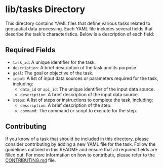 # lib/tasks Directory

This directory contains YAML files that define various tasks related to geospatial data processing. Each YAML file includes several fields that describe the task's characteristics. Below is a description of each field:

## Required Fields

- `task_id`: A unique identifier for the task.
- `description`: A brief description of the task and its purpose.
- `goal`: The goal or objective of the task.
- `input`: A list of input data sources or parameters required for the task, including:
  - `data_id` or `api_id`: The unique identifier of the input data source.
  - `description`: A brief description of the input data source.
- `steps`: A list of steps or instructions to complete the task, including:
  - `description`: A brief description of the step.
  - `command`: The command or script to execute for the step.

## Contributing

If you know of a task that should be included in this directory, please consider contributing by adding a new YAML file for the task. Follow the guidelines outlined in this README and ensure that all required fields are filled out. For more information on how to contribute, please refer to the [CONTRIBUTING.md](../CONTRIBUTING.md) file.


